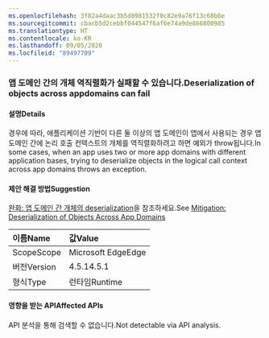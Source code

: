 ```yaml
---
ms.openlocfilehash: 3f82a4daac3b5d8981532f0c82e9a76f13c68b6e
ms.sourcegitcommit: cbacb5d2cebbf044547f6af6e74a9de866800985
ms.translationtype: HT
ms.contentlocale: ko-KR
ms.lasthandoff: 09/05/2020
ms.locfileid: "89497709"
---
```

### <a name="deserialization-of-objects-across-appdomains-can-fail"></a><span data-ttu-id="d23a8-101">앱 도메인 간의 개체 역직렬화가 실패할 수 있습니다.</span><span class="sxs-lookup"><span data-stu-id="d23a8-101">Deserialization of objects across appdomains can fail</span></span>

#### <a name="details"></a><span data-ttu-id="d23a8-102">설명</span><span class="sxs-lookup"><span data-stu-id="d23a8-102">Details</span></span>

<span data-ttu-id="d23a8-103">경우에 따라, 애플리케이션 기반이 다른 둘 이상의 앱 도메인이 앱에서 사용되는 경우 앱 도메인 간에 논리 호출 컨텍스트의 개체를 역직렬화하려고 하면 예외가 throw됩니다.</span><span class="sxs-lookup"><span data-stu-id="d23a8-103">In some cases, when an app uses two or more app domains with different application bases, trying to deserialize objects in the logical call context across app domains throws an exception.</span></span>

#### <a name="suggestion"></a><span data-ttu-id="d23a8-104">제안 해결 방법</span><span class="sxs-lookup"><span data-stu-id="d23a8-104">Suggestion</span></span>

<span data-ttu-id="d23a8-105">[완화: 앱 도메인 간 개체의 deserialization](~/docs/framework/migration-guide/mitigation-deserialization-of-objects-across-app-domains.md)을 참조하세요.</span><span class="sxs-lookup"><span data-stu-id="d23a8-105">See [Mitigation: Deserialization of Objects Across App Domains](~/docs/framework/migration-guide/mitigation-deserialization-of-objects-across-app-domains.md)</span></span>

| <span data-ttu-id="d23a8-106">이름</span><span class="sxs-lookup"><span data-stu-id="d23a8-106">Name</span></span>    | <span data-ttu-id="d23a8-107">값</span><span class="sxs-lookup"><span data-stu-id="d23a8-107">Value</span></span>       |
|:--------|:------------|
| <span data-ttu-id="d23a8-108">Scope</span><span class="sxs-lookup"><span data-stu-id="d23a8-108">Scope</span></span>   |<span data-ttu-id="d23a8-109">Microsoft Edge</span><span class="sxs-lookup"><span data-stu-id="d23a8-109">Edge</span></span>|
|<span data-ttu-id="d23a8-110">버전</span><span class="sxs-lookup"><span data-stu-id="d23a8-110">Version</span></span>|<span data-ttu-id="d23a8-111">4.5.1</span><span class="sxs-lookup"><span data-stu-id="d23a8-111">4.5.1</span></span>|
|<span data-ttu-id="d23a8-112">형식</span><span class="sxs-lookup"><span data-stu-id="d23a8-112">Type</span></span>|<span data-ttu-id="d23a8-113">런타임</span><span class="sxs-lookup"><span data-stu-id="d23a8-113">Runtime</span></span>|

#### <a name="affected-apis"></a><span data-ttu-id="d23a8-114">영향을 받는 API</span><span class="sxs-lookup"><span data-stu-id="d23a8-114">Affected APIs</span></span>

<span data-ttu-id="d23a8-115">API 분석을 통해 검색할 수 없습니다.</span><span class="sxs-lookup"><span data-stu-id="d23a8-115">Not detectable via API analysis.</span></span>

<!--

#### Affected APIs

Not detectable via API analysis.

-->
